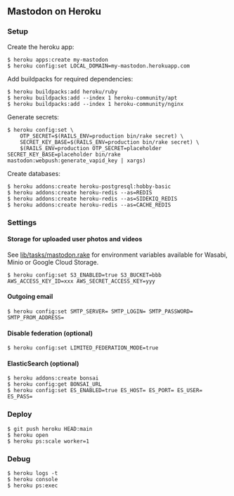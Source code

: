 ## Mastodon on Heroku

### Setup

Create the heroku app:

```
$ heroku apps:create my-mastodon
$ heroku config:set LOCAL_DOMAIN=my-mastodon.herokuapp.com
```

Add buildpacks for required dependencies:

```
$ heroku buildpacks:add heroku/ruby
$ heroku buildpacks:add --index 1 heroku-community/apt
$ heroku buildpacks:add --index 1 heroku-community/nginx
```

Generate secrets:

```
$ heroku config:set \
    OTP_SECRET=$(RAILS_ENV=production bin/rake secret) \
    SECRET_KEY_BASE=$(RAILS_ENV=production bin/rake secret) \
    $(RAILS_ENV=production OTP_SECRET=placeholder SECRET_KEY_BASE=placeholder bin/rake mastodon:webpush:generate_vapid_key | xargs)
```

Create databases:

```
$ heroku addons:create heroku-postgresql:hobby-basic
$ heroku addons:create heroku-redis --as=REDIS
$ heroku addons:create heroku-redis --as=SIDEKIQ_REDIS
$ heroku addons:create heroku-redis --as=CACHE_REDIS
```

### Settings

#### Storage for uploaded user photos and videos

See [lib/tasks/mastodon.rake](https://github.com/mastodon/mastodon/blob/5ba46952af87e42a64962a34f7ec43bc710bdcaf/lib/tasks/mastodon.rake#L137) for environment variables available for Wasabi, Minio or Google Cloud Storage.

```
$ heroku config:set S3_ENABLED=true S3_BUCKET=bbb AWS_ACCESS_KEY_ID=xxx AWS_SECRET_ACCESS_KEY=yyy
```

#### Outgoing email

```
$ heroku config:set SMTP_SERVER= SMTP_LOGIN= SMTP_PASSWORD= SMTP_FROM_ADDRESS=
```

#### Disable federation (optional)

```
$ heroku config:set LIMITED_FEDERATION_MODE=true
```

#### ElasticSearch (optional)

```
$ heroku addons:create bonsai
$ heroku config:get BONSAI_URL
$ heroku config:set ES_ENABLED=true ES_HOST= ES_PORT= ES_USER= ES_PASS=
```

### Deploy

```
$ git push heroku HEAD:main
$ heroku open
$ heroku ps:scale worker=1
```

### Debug

```
$ heroku logs -t
$ heroku console
$ heroku ps:exec
```